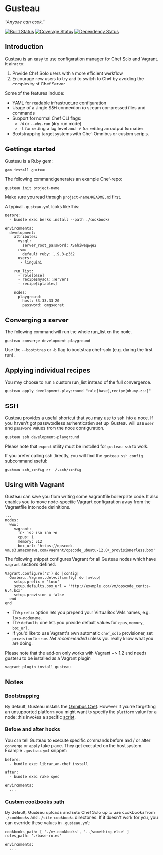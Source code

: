 Gusteau
=======

*"Anyone can cook."*

[![Build Status](https://www.travis-ci.org/locomote/gusteau.png?branch=master)](https://www.travis-ci.org/locomote/gusteau)
[![Coverage Status](https://coveralls.io/repos/locomote/gusteau/badge.png)](https://coveralls.io/r/locomote/gusteau)
[![Dependency Status](https://gemnasium.com/locomote/gusteau.png)](https://gemnasium.com/locomote/gusteau)

Introduction
------------

Gusteau is an easy to use configuration manager for Chef Solo and Vagrant.
It aims to:

1. Provide Chef Solo users with a more efficient workflow
2. Encourage new users to try and to switch to Chef by avoiding the complexity of Chef Server.

Some of the features include:

* YAML for readable infrastructure configuration
* Usage of a single SSH connection to stream compressed files and commands
* Support for normal Chef CLI flags:
  * `-W` or `--why-run` (dry run mode)
  * `-l` for setting a log level and   `-F` for setting an output formatter
* Bootstrapping target systems with Chef-Omnibus or custom scripts.

Gettings started
----------------

Gusteau is a Ruby gem:

```
gem install gusteau
```

The following command generates an example Chef-repo:

```
gusteau init project-name
```

Make sure you read through `project-name/README.md` first.

A typical `.gusteau.yml` looks like this:

```
before:
  - bundle exec berks install --path ./cookbooks

environments:
  development:
    attributes:
      mysql:
        server_root_password: ASahiweqwqe2
      rvm:
        default_ruby: 1.9.3-p362
      users:
       - linguini

    run_list:
      - role[base]
      - recipe[mysql::server]
      - recipe[iptables]

    nodes:
      playground:
        host: 33.33.33.20
        password: omgsecret
```


Converging a server
----------

The following command will run the whole run_list on the node.

```
gusteau converge development-playground
```

Use the `--bootstrap` or `-b` flag to bootstrap chef-solo (e.g. during the first run).

Applying individual recipes
-----------
You may choose to run a custom run_list instead of the full convergence.

```
gusteau apply development-playground "role[base],recipe[oh-my-zsh]"
```

SSH
---
Gusteau provides a useful shortcut that you may use to ssh into a node. If you haven't got passwordless authentication set up, Gusteau will use `user` and `password` values from the node configuration.

```
gusteau ssh development-playground
```

Please note that `expect` utility must be installed for `gusteau ssh` to work.

If you prefer calling ssh directly, you will find the `gusteau ssh_config` subcommand useful:

```
gusteau ssh_config >> ~/.ssh/config
```

Using with Vagrant
------------------
Gusteau can save you from writing some Vagrantfile boilerplate code. It also enables you to move node-specific Vagrant configuration away from the Vagrantfile into node definitions.

```
...
nodes:
  www:
    vagrant:
      IP: 192.168.100.20
      cpus: 1
      memory: 512
      box_url: 'https://opscode-vm.s3.amazonaws.com/vagrant/opscode_ubuntu-12.04_provisionerless.box'
```

The following snippet configures Vagrant for all Gusteau nodes which have `vagrant` sections defined.

```
Vagrant.configure('2') do |config|
  Gusteau::Vagrant.detect(config) do |setup|
    setup.prefix = 'loco'
    setup.defaults.box_url = 'http://example.com/vm/opscode_centos-6.4.box'
    setup.provision = false
  end
end
```

* The `prefix` option lets you prepend your VirtualBox VMs names, e.g. `loco-nodename`.
* The `defaults` one lets you provide default values for `cpus`, `memory`, `box_url`.
* If you'd like to use Vagrant's own automatic `chef_solo` provisioner, set `provision` to `true`. *Not recommended* unless you really know what you are doing.

Please note that the add-on only works with Vagrant ~> 1.2 and needs gusteau to be installed as a Vagrant plugin:

```
vagrant plugin install gusteau
```

Notes
-----
### Bootstrapping

By default, Gusteau installs the [Omnibus Chef](http://www.opscode.com/chef/install/). However if you're targetting an unsupported platform you might want to specify the `platform` value for a node: this invokes a specific [script](https://github.com/locomote/gusteau/tree/master/bootstrap).

### Before and after hooks

You can tell Gusteau to execute specific commands before and / or after `converge` or `apply` take place. They get executed on the host system. Example `.gusteau.yml` snippet:

```
before:
  - bundle exec librarian-chef install

after:
  - bundle exec rake spec

environments:
  ...
```

### Custom cookbooks path

By default, Gusteau uploads and sets Chef Solo up to use cookbooks from `./cookbooks` and `./site-cookbooks` directories. If it doesn't work for you, you can override these values in `.gusteau.yml`:

```
cookbooks_path: [ './my-cookbooks', '../something-else' ]
roles_path: './base-roles'

environments:
  ...
```
